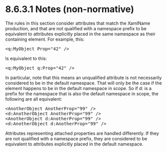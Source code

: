 <html dir="LTR" xmlns:mshelp="http://msdn.microsoft.com/mshelp" xmlns:ddue="http://ddue.schemas.microsoft.com/authoring/2003/5" xmlns:xlink="http://www.w3.org/1999/xlink" xmlns:tool="http://www.microsoft.com/tooltip"><body><input type="hidden" id="userDataCache" class="userDataStyle"><input type="hidden" id="hiddenScrollOffset"><img id="dropDownImage" style="display:none; height:0; width:0;" src="../local/drpdown.gif"><img id="dropDownHoverImage" style="display:none; height:0; width:0;" src="../local/drpdown_orange.gif"><img id="collapseImage" style="display:none; height:0; width:0;" src="../local/collapse.gif"><img id="expandImage" style="display:none; height:0; width:0;" src="../local/exp.gif"><img id="collapseAllImage" style="display:none; height:0; width:0;" src="../local/collall.gif"><img id="expandAllImage" style="display:none; height:0; width:0;" src="../local/expall.gif"><img id="copyImage" style="display:none; height:0; width:0;" src="../local/copycode.gif"><img id="copyHoverImage" style="display:none; height:0; width:0;" src="../local/copycodeHighlight.gif"><div id="header"><h1 class="heading">8.6.3.1 Notes (non-normative)</h1></div><div id="mainSection"><div id="mainBody"><div id="allHistory" class="saveHistory" onsave="saveAll()" onload="loadAll()"></div>




<p xmlns:wsd="http://wsdev.schemas.microsoft.com/authoring/2008/2" xmlns:msxsl="urn:schemas-microsoft-com:xslt" xmlns:script="urn:script" xmlns:build="urn:build">
<div id="sectionSection0" class="section" name="collapseableSection"><content xmlns="http://ddue.schemas.microsoft.com/authoring/2003/5" xmlns:wsd="http://wsdev.schemas.microsoft.com/authoring/2008/2" xmlns:msxsl="urn:schemas-microsoft-com:xslt" xmlns:script="urn:script" xmlns:build="urn:build">
				</content></div><div id="sectionSection1" class="section" name="collapseableSection"><content xmlns="http://ddue.schemas.microsoft.com/authoring/2003/5" xmlns:wsd="http://wsdev.schemas.microsoft.com/authoring/2008/2" xmlns:msxsl="urn:schemas-microsoft-com:xslt" xmlns:script="urn:script" xmlns:build="urn:build">
					<p xmlns="">The rules in this section consider attributes that match the XamlName production, and that are not qualified with a namespace prefix to be equivalent to attributes explicitly placed in the same namespace as their containing element. For example, this:</p>
					<div id="code" xmlns=""><pre>&lt;q:MyObject Prop="42" /&gt;</pre></div>
					<p xmlns="">Is equivalent to this:</p>
					<div id="code" xmlns=""><pre>&lt;q:MyObject q:Prop="42" /&gt;</pre></div>
					<p xmlns="">In particular, note that this means an unqualified attribute is not necessarily considered to be in the default namespace. That will only be the case if the element happens to be in the default namespace in scope. So if d: is a prefix for the namespace that is also the default namespace in scope, the following are all equivalent:</p>
					<div id="code" xmlns=""><pre>&lt;AnotherObject AnotherProp="99" /&gt;
&lt;d:AnotherObject AnotherProp="99" /&gt;
&lt;AnotherObject d:AnotherProp="99" /&gt;
&lt;d:AnotherObject d:AnotherProp="99" /&gt;</pre></div>
					<p xmlns="">Attributes representing attached properties are handled differently. If they are not qualified with a namespace prefix, they are considered to be equivalent to attributes explicitly placed in the default namespace.</p>
				</content></div><!--[if gte IE 5]>
			<tool:tip element="languageFilterToolTip" avoidmouse="false"/>
		<![endif]--></div><a name="feedback"></a><span></span></div></body></html>